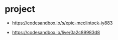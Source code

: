 # project

- https://codesandbox.io/s/epic-mcclintock-iy883

- https://codesandbox.io/live/0a2c89983d8
